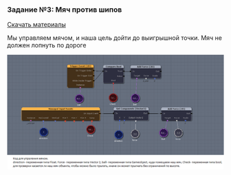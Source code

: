 ### Задание №3: Мяч против шипов

[Скачать материалы](https://github.com/UniumGames/Lessons/blob/master/20/3.%20Мяч%20против%20шипов/ДЗ.ZIP)

Мы управляем мячом, и наша цель дойти до выигрышной точки. Мяч не должен лопнуть по
дороге

![](1.png)
